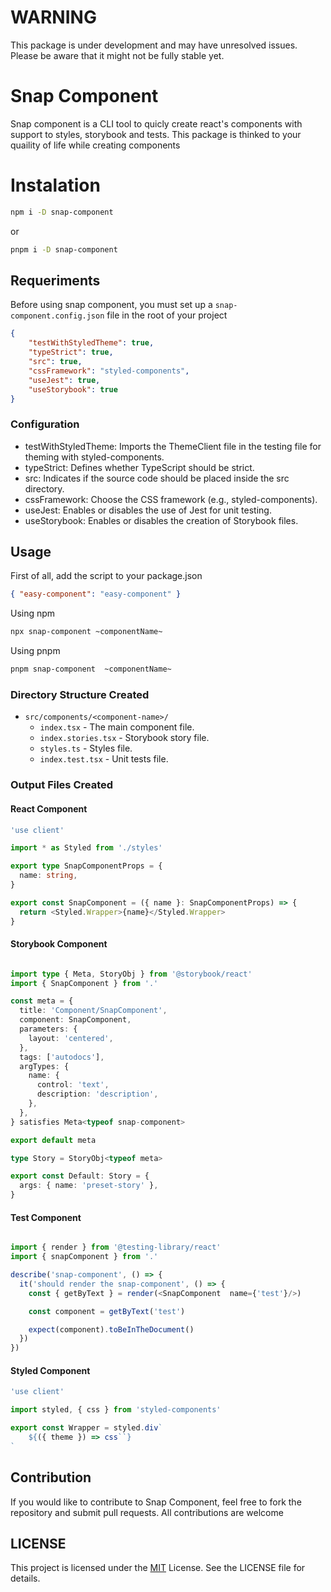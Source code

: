 # WARNING

This package is under development and may have unresolved issues. Please be aware that it might not be fully stable yet.

# Snap Component

Snap component is a CLI tool to quicly create react's components with support to styles, storybook and tests. This package is thinked to your quaility of life while creating components

# Instalation

```bash
npm i -D snap-component
```

or

```bash
pnpm i -D snap-component
```

## Requeriments

Before using snap component, you must set up a `snap-component.config.json` file in the root of your project

```json
{
    "testWithStyledTheme": true,
    "typeStrict": true,
    "src": true,
    "cssFramework": "styled-components",
    "useJest": true,
    "useStorybook": true
}
```

### Configuration

-   testWithStyledTheme: Imports the ThemeClient file in the testing file for theming with styled-components.
-   typeStrict: Defines whether TypeScript should be strict.
-   src: Indicates if the source code should be placed inside the src directory.
-   cssFramework: Choose the CSS framework (e.g., styled-components).
-   useJest: Enables or disables the use of Jest for unit testing.
-   useStorybook: Enables or disables the creation of Storybook files.

## Usage

First of all, add the script to your package.json

```json
{ "easy-component": "easy-component" }
```

Using npm

```bash
npx snap-component ~componentName~
```

Using pnpm

```bash
pnpm snap-component  ~componentName~
```

### Directory Structure Created

-   `src/components/<component-name>/`
    -   `index.tsx` - The main component file.
    -   `index.stories.tsx` - Storybook story file.
    -   `styles.ts` - Styles file.
    -   `index.test.tsx` - Unit tests file.

### Output Files Created

#### React Component

```typescript
'use client'

import * as Styled from './styles'

export type SnapComponentProps = {
  name: string,
}

export const SnapComponent = ({ name }: SnapComponentProps) => {
  return <Styled.Wrapper>{name}</Styled.Wrapper>
}
```

#### Storybook Component

```typescript

import type { Meta, StoryObj } from '@storybook/react'
import { SnapComponent } from '.'

const meta = {
  title: 'Component/SnapComponent',
  component: SnapComponent,
  parameters: {
    layout: 'centered',
  },
  tags: ['autodocs'],
  argTypes: {
    name: {
      control: 'text',
      description: 'description',
    },
  },
} satisfies Meta<typeof snap-component>

export default meta

type Story = StoryObj<typeof meta>

export const Default: Story = {
  args: { name: 'preset-story' },
}

```

#### Test Component

```typescript

import { render } from '@testing-library/react'
import { snapComponent } from '.'

describe('snap-component', () => {
  it('should render the snap-component', () => {
    const { getByText } = render(<SnapComponent  name={'test'}/>)

    const component = getByText('test')

    expect(component).toBeInTheDocument()
  })
})

```

#### Styled Component

```typescript
'use client'

import styled, { css } from 'styled-components'

export const Wrapper = styled.div`
    ${({ theme }) => css``}
`
```

## Contribution

If you would like to contribute to Snap Component, feel free to fork the repository and submit pull requests. All contributions are welcome

## LICENSE

This project is licensed under the [MIT](https://choosealicense.com/licenses/mit/) License. See the LICENSE file for details.
